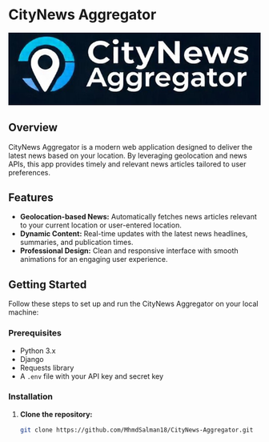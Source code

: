 # CityNews Aggregator

![CityNews Aggregator Logo](news_app/static/images/logo.jpeg)

## Overview
CityNews Aggregator is a modern web application designed to deliver the latest news based on your location. By leveraging geolocation and news APIs, this app provides timely and relevant news articles tailored to user preferences.

## Features
- **Geolocation-based News:** Automatically fetches news articles relevant to your current location or user-entered location.
- **Dynamic Content:** Real-time updates with the latest news headlines, summaries, and publication times.
- **Professional Design:** Clean and responsive interface with smooth animations for an engaging user experience.

## Getting Started

Follow these steps to set up and run the CityNews Aggregator on your local machine:

### Prerequisites
- Python 3.x
- Django
- Requests library
- A `.env` file with your API key and secret key

### Installation

1. **Clone the repository:**
   ```bash
   git clone https://github.com/MhmdSalman18/CityNews-Aggregator.git

